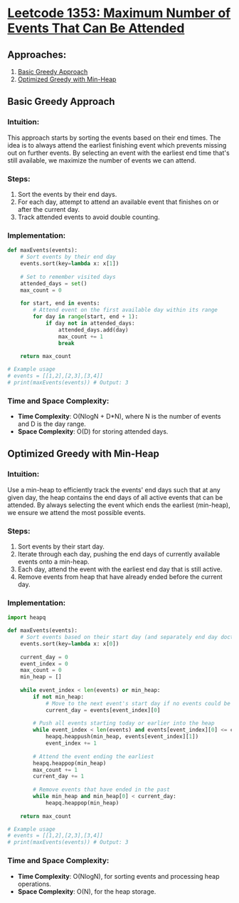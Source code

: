 # [Leetcode 1353: Maximum Number of Events That Can Be Attended](https://leetcode.com/problems/maximum-number-of-events-that-can-be-attended/)

## Approaches:
1. [Basic Greedy Approach](#basic-greedy-approach)
2. [Optimized Greedy with Min-Heap](#optimized-greedy-with-min-heap)

## Basic Greedy Approach

### Intuition:
This approach starts by sorting the events based on their end times. The idea is to always attend the earliest finishing event which prevents missing out on further events. By selecting an event with the earliest end time that's still available, we maximize the number of events we can attend.

### Steps:
1. Sort the events by their end days.
2. For each day, attempt to attend an available event that finishes on or after the current day.
3. Track attended events to avoid double counting.
  
### Implementation:
```python
def maxEvents(events):
    # Sort events by their end day
    events.sort(key=lambda x: x[1])
    
    # Set to remember visited days
    attended_days = set()
    max_count = 0
    
    for start, end in events:
        # Attend event on the first available day within its range
        for day in range(start, end + 1):
            if day not in attended_days:
                attended_days.add(day)
                max_count += 1
                break
    
    return max_count

# Example usage
# events = [[1,2],[2,3],[3,4]]
# print(maxEvents(events)) # Output: 3
```

### Time and Space Complexity:
- **Time Complexity**: O(NlogN + D*N), where N is the number of events and D is the day range.
- **Space Complexity**: O(D) for storing attended days.

## Optimized Greedy with Min-Heap

### Intuition:
Use a min-heap to efficiently track the events' end days such that at any given day, the heap contains the end days of all active events that can be attended. By always selecting the event which ends the earliest (min-heap), we ensure we attend the most possible events.

### Steps:
1. Sort events by their start day.
2. Iterate through each day, pushing the end days of currently available events onto a min-heap.
3. Each day, attend the event with the earliest end day that is still active.
4. Remove events from heap that have already ended before the current day.
  
### Implementation:
```python
import heapq

def maxEvents(events):
    # Sort events based on their start day (and separately end day doctrine applies via min-heap)
    events.sort(key=lambda x: x[0])
    
    current_day = 0
    event_index = 0
    max_count = 0
    min_heap = []
    
    while event_index < len(events) or min_heap:
        if not min_heap:
            # Move to the next event's start day if no events could be attended
            current_day = events[event_index][0]
        
        # Push all events starting today or earlier into the heap 
        while event_index < len(events) and events[event_index][0] <= current_day:
            heapq.heappush(min_heap, events[event_index][1])
            event_index += 1
        
        # Attend the event ending the earliest
        heapq.heappop(min_heap)
        max_count += 1
        current_day += 1
        
        # Remove events that have ended in the past
        while min_heap and min_heap[0] < current_day:
            heapq.heappop(min_heap)
    
    return max_count

# Example usage
# events = [[1,2],[2,3],[3,4]]
# print(maxEvents(events)) # Output: 3
```

### Time and Space Complexity:
- **Time Complexity**: O(NlogN), for sorting events and processing heap operations.
- **Space Complexity**: O(N), for the heap storage.

